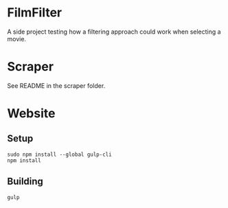 # FilmFilter

A side project testing how a filtering approach could work when selecting a movie.

# Scraper

See README in the scraper folder.

# Website

## Setup

    sudo npm install --global gulp-cli
    npm install

## Building

    gulp
